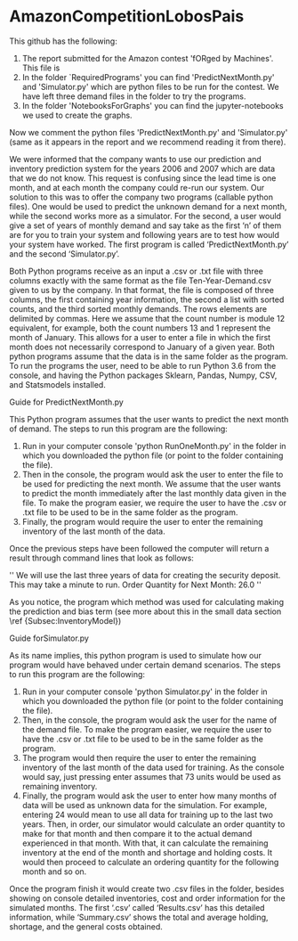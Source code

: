 # AmazonCompetitionLobosPais

This github has the following:
1) The report submitted for the Amazon contest 'fORged by Machines'. This file is
2) In the folder `RequiredPrograms' you can find 'PredictNextMonth.py' and 'Simulator.py' which
are python files to be run for the contest. We have left three demand files in the folder to try 
the programs.
3) In the folder 'NotebooksForGraphs' you can find the jupyter-notebooks we used to create the graphs.

Now we comment the python files 'PredictNextMonth.py' and 'Simulator.py' (same as it appears in the report and we recommend
reading it from there).

We were informed that the company wants to use our prediction and inventory prediction system for the years 2006 and 2007 which are data that we do not know. This request is confusing since the lead time is one month, and at each month the company could re-run our system. Our solution to this was to offer the company two programs (callable python files). One would be used to predict the unknown demand for a next month, while the second works more as a simulator. For the second, a user would give a set of years of monthly demand and say take as the first ‘n’ of them are for you to train your system and following years are to test how would your system have worked. The first program is called ‘PredictNextMonth.py’ and the second ‘Simulator.py’. 

Both Python programs receive as an input a .csv or .txt file with three columns exactly with the same format as the file Ten-Year-Demand.csv given to us by the company. In that format, the file is composed of three columns, the first containing year information, the second a list with sorted counts, and the third sorted monthly demands. The rows elements are delimited by commas. Here we assume that the count number is module 12 equivalent, for example, both the count numbers 13 and 1 represent the month of January. This allows for a user to enter a file in which the first month does not necessarily correspond to January of a given year. Both python programs assume that the data is in the same folder as the program. To run the programs the user, need to be able to run Python 3.6 from the console, and having the Python packages Sklearn, Pandas, Numpy, CSV, and Statsmodels installed. 


Guide for PredictNextMonth.py

This Python program assumes that the user wants to predict the next month of demand. The steps to run this program are the following:
1. Run in your computer console 'python RunOneMonth.py' in the folder in which you downloaded the python file (or point to the folder containing the file).
2. Then in the console, the program would ask the user to enter the file to be used for predicting the next month. We assume that the user wants to predict the month immediately after the last monthly data given in the file. To make the program easier, we require the user to have the .csv or .txt file to be used to be in the same folder as the program. 
3. Finally, the program would require the user to enter the remaining inventory of the last month of the data.

Once the previous steps have been followed the computer will return a result through command lines that look as follows:

''
We will use the last three years of data for creating the security deposit. 
This may take a minute to run.
Order Quantity for Next Month: 26.0
''

As you notice, the program which method was used for calculating making the prediction and bias term (see more about this in the small data section \ref {Subsec:InventoryModel})

Guide forSimulator.py

As its name implies, this python program is used to simulate how our program would have behaved under certain demand scenarios. The steps to run this program are the following:
1. Run in your computer console 'python Simulator.py' in the folder in which you downloaded the python file (or point to the folder containing the file).
2. Then, in the console, the program would ask the user for the name of the demand file. To make the program easier, we require the user to have the .csv or .txt file to be used to be in the same folder as the program. 
3. The program would then require the user to enter the remaining inventory of the last month of the data used for training. As the console would say, just pressing enter assumes that 73 units would be used as remaining inventory. 
4. Finally, the program would ask the user to enter how many months of data will be used as unknown data for the simulation. For example, entering 24 would mean to use all data for training up to the last two years. Then, in order, our simulator would calculate an order quantity to make for that month and then compare it to the actual demand experienced in that month. With that, it can calculate the remaining inventory at the end of the month and shortage and holding costs. It would then proceed to calculate an ordering quantity for the following month and so on.

Once the program finish it would create two .csv files in the folder, besides showing on console detailed inventories, cost and order information for the simulated months. The first ‘.csv’ called ‘Results.csv’ has this detailed information, while ‘Summary.csv’ shows the total and average holding, shortage, and the general costs obtained. 
